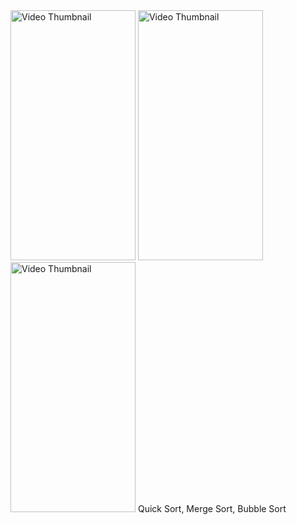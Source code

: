<img src="https://github.com/user-attachments/assets/5af2e32d-3948-4295-859f-c1b811f4e926" height="400" width="200" alt="Video Thumbnail"/>
<img src="https://github.com/user-attachments/assets/182f241f-5112-400d-918c-5d854e9ed41d" height="400" width="200" alt="Video Thumbnail"/>
<img src="https://github.com/user-attachments/assets/41fa5da3-5729-45ba-af07-248c5fe13402" height="400" width="200" alt="Video Thumbnail"/>
Quick Sort, Merge Sort, Bubble Sort
